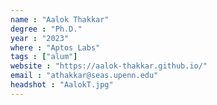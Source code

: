 ```yaml
---
name : "Aalok Thakkar"
degree : "Ph.D."
year : "2023"
where : "Aptos Labs"
tags : ["alum"]
website : "https://aalok-thakkar.github.io/"
email : "athakkar@seas.upenn.edu"
headshot : "AalokT.jpg"
---
```


